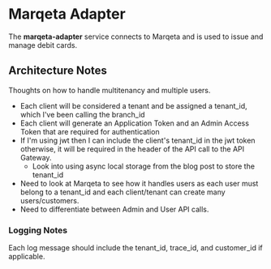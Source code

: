 # Marqeta Adapter
The __marqeta-adapter__ service connects to Marqeta and is used to issue and manage debit cards.

## Architecture Notes
Thoughts on how to handle multitenancy and multiple users.

- Each client will be considered a tenant and be assigned a tenant_id, which I've been calling the branch_id
- Each client will generate an Application Token and an Admin Access Token that are required for authentication
- If I'm using jwt then I can include the client's tenant_id in the jwt token otherwise, it will be required in the header of the API call to the API Gateway.
  * Look into using async local storage from the blog post to store the tenant_id
- Need to look at Marqeta to see how it handles users as each user must belong to a tenant_id and each client/tenant can create many users/customers.
- Need to differentiate between Admin and User API calls.

### Logging Notes
Each log message should include the tenant_id, trace_id, and customer_id if applicable.